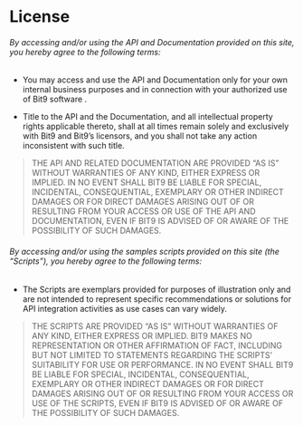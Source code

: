 # License

###### By accessing and/or using the API and Documentation provided on this site, you hereby agree to the following terms:

* You may access and use the API and Documentation only for your own internal business purposes and in connection with your authorized use of Bit9 software .

* Title to the API and the Documentation, and all intellectual property rights applicable thereto, shall at all times remain solely and exclusively with Bit9 and Bit9’s licensors, and you shall not take any action inconsistent with such title.

> THE API AND RELATED DOCUMENTATION ARE PROVIDED “AS IS” WITHOUT WARRANTIES OF ANY KIND, EITHER EXPRESS OR IMPLIED.
IN NO EVENT SHALL BIT9 BE LIABLE FOR SPECIAL, INCIDENTAL, CONSEQUENTIAL, EXEMPLARY OR OTHER INDIRECT DAMAGES OR FOR DIRECT DAMAGES ARISING OUT OF OR RESULTING FROM YOUR ACCESS OR USE OF THE API AND DOCUMENTATION, EVEN IF BIT9 IS ADVISED OF OR AWARE OF THE POSSIBILITY OF SUCH DAMAGES.

###### By accessing and/or using the samples scripts provided on this site (the “Scripts”), you hereby agree to the following terms:

* The Scripts are exemplars provided for purposes of illustration only and are not intended to represent specific recommendations or solutions for API integration activities as use cases can vary widely.

> THE SCRIPTS ARE PROVIDED “AS IS” WITHOUT WARRANTIES OF ANY KIND, EITHER EXPRESS OR IMPLIED. BIT9 MAKES NO REPRESENTATION OR OTHER AFFIRMATION OF FACT, INCLUDING BUT NOT LIMITED TO STATEMENTS REGARDING THE SCRIPTS’ SUITABILITY FOR USE OR PERFORMANCE.
IN NO EVENT SHALL BIT9 BE LIABLE FOR SPECIAL, INCIDENTAL, CONSEQUENTIAL, EXEMPLARY OR OTHER INDIRECT DAMAGES OR FOR DIRECT DAMAGES ARISING OUT OF OR RESULTING FROM YOUR ACCESS OR USE OF THE SCRIPTS, EVEN IF BIT9 IS ADVISED OF OR AWARE OF THE POSSIBILITY OF SUCH DAMAGES.
